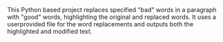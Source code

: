 This Python based project replaces specified "bad" words in a paragraph with "good" words, highlighting the original and replaced words. It uses a userprovided file for the word replacements and outputs both the highlighted and modified text.

